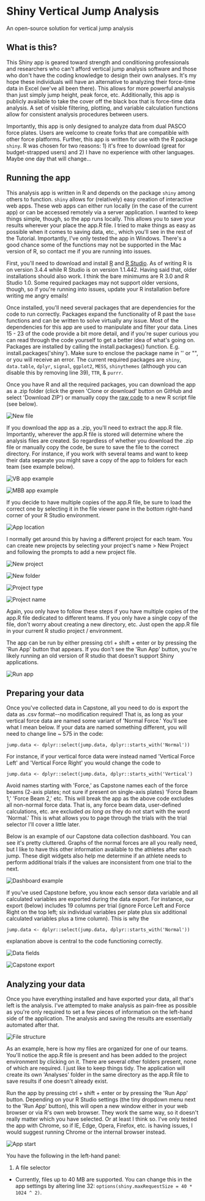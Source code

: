 # Shiny Vertical Jump Analysis
An open-source solution for vertical jump analysis

## What is this?
This Shiny app is geared toward strength and conditioning professionals and researchers who can't afford vertical jump analysis software and those who don't have the coding knowledge to design their own analyses. It's my hope these individuals will have an alternative to analyzing their force-time data in Excel (we've all been there). This allows for more powerful analysis than just simply jump height, peak force, etc. Additionally, this app is publicly available to take the cover off the black box that is force-time data analysis. A set of visible filtering, plotting, and variable calculation functions allow for consistent analysis procedures between users. 

Importantly, this app is only designed to analyze data from dual PASCO force plates. Users are welcome to create forks that are compatible with other force platforms. Further, this app is written for use with the R package ```shiny```. R was chosen for two reasons: 1) it's free to download (great for budget-strapped users) and 2) I have no experience with other languages. Maybe one day that will change...

## Running the app
This analysis app is written in R and depends on the package ```shiny``` among others to function. ```shiny``` allows for (relatively) easy creation of interactive web apps. These web apps can either run locally (in the case of the current app) or can be accessed remotely via a server application. I wanted to keep things simple, though, so the app runs locally. This allows you to save your results wherever your place the app.R file. I tried to make things as easy as possible when it comes to saving data, etc., which you'll see in the rest of the Tutorial. Importantly, I've only tested the app in Windows. There's a good chance some of the functions may not be supported in the Mac version of R, so contact me if you are running into issues.

First, you'll need to download and install [R](https://cran.r-project.org/mirrors.html) and [R Studio](https://www.rstudio.com/products/rstudio/). As of writing R is on version 3.4.4 while R Studio is on version 1.1.442. Having said that, older installations should also work. I think the bare minimums are R 3.0 and R Studio 1.0. Some required packages may not support older versions, though, so if you're running into issues, update your R installation before writing me angry emails!

Once installed, you'll need several packages that are dependencies for the code to run correctly. Packages expand the functionality of R past the ```base``` functions and can be written to solve virtually any issue. Most of the dependencies for this app are used to manipulate and filter your data. Lines 15 - 23 of the code provide a bit more detail, and if you're super curious you can read through the code yourself to get a better idea of what's going on. Packages are installed by calling the install.packages() function. E.g. install.packages('shiny'). Make sure to enclose the package name in '' or "", or you will receive an error. The current required packages are ```shiny```, ```data.table```, ```dplyr```, ```signal```, ```ggplot2```, ```MESS```, ```shinythemes``` (although you can disable this by removing line 39), ```TTR```, & ```purrr```.

Once you have R and all the required packages, you can download the app as a .zip folder (click the green 'Clone or download' button on GitHub and select 'Download ZIP') or manually copy the [raw code](https://raw.githubusercontent.com/mattsams89//app.R) to a new R script file (see below).

![New file](/Tutorial/New%20script%20file.png)  

If you download the app as a .zip, you'll need to extract the app.R file. Importantly, wherever the app.R file is stored will determine where the analysis files are created. So regardless of whether you download the .zip file or manually copy the code, be sure to save the file to the correct directory. For instance, if you work with several teams and want to keep their data separate you might save a copy of the app to folders for each team (see example below). 

![VB app example](/Tutorial/VB%20app.png)

![MBB app example](/Tutorial/MBB%20app.png)  

If you decide to have multiple copies of the app.R file, be sure to load the correct one by selecting it in the file viewer pane in the bottom right-hand corner of your R Studio environment.

![App location](/Tutorial/app%20location.png)

I normally get around this by having a different project for each team. You can create new projects by selecting your project's name > New Project and following the prompts to add a new project file.

![New project](/Tutorial/New%20project%201.png) 

![New folder](/Tutorial/New%20project%202.png) 

![Project type](/Tutorial/New%20project%203.png) 

![Project name](/Tutorial/New%20project%204.png) 

Again, you only have to follow these steps if you have multiple copies of the app.R file dedicated to different teams. If you only have a single copy of the file, don't worry about creating a new directory, etc. Just open the app.R file in your current R studio project / environment. 

The app can be run by either pressing ctrl + shift + enter or by pressing the 'Run App' button that appears. If you don't see the 'Run App' button, you're likely running an old version of R studio that doesn't support Shiny applications.

![Run app](/Tutorial/Run%20app.png)

## Preparing your data

Once you've collected data in Capstone, all you need to do is export the data as .csv format--no modification required! That is, as long as your vertical force data are named some variant of 'Normal Force.' You'll see what I mean below. If your data are named something different, you will need to change line ~ 575 in the code:

```
jump.data <- dplyr::select(jump.data, dplyr::starts_with('Normal'))
```

For instance, if your vertical force data were instead named 'Vertical Force Left' and 'Vertical Force Right' you would change the code to

```
jump.data <- dplyr::select(jump.data, dplyr::starts_with('Vertical')
```

Avoid names starting with 'Force,' as Capstone names each of the force beams (2-axis plates; not sure if present on single-axis plates) 'Force Beam 1,' 'Force Beam 2,' etc. This will break the app as the above code excludes all non-normal force data. That is, any force beam data, user-defined calculations, etc. are excluded *as long as* they do not start with the word 'Normal.' This is what allows you to page through the trials with the trial selector I'll cover a little later.

Below is an example of our Capstone data collection dashboard. You can see it's pretty cluttered. Graphs of the normal forces are all you really need, but I like to have this other information available to the athletes after each jump. These digit widgets also help me determine if an athlete needs to perform additional trials if the values are inconsistent from one trial to the next.

![Dashboard example](/Tutorial/Capstone%20dashboard.png)

If you've used Capstone before, you know each sensor data variable and all calculated variables are exported during the data export. For instance, our export (below) includes 19 columns per trial (ignore Force Left and Force Right on the top left; six individual variables per plate plus six additional calculated variables plus a time column). This is why the 
```
jump.data <- dplyr::select(jump.data, dplyr::starts_with('Normal'))
```
explanation above is central to the code functioning correctly.

![Data fields](/Tutorial/Capstone%20data%20summary.png)

![Capstone export](/Tutorial/Capstone%20export.png)

## Analyzing your data

Once you have everything installed and have exported your data, all that's left is the analysis. I've attempted to make analysis as pain-free as possible as you're only required to set a few pieces of information on the left-hand side of the application. The analysis and saving the results are essentially automated after that.

![File structure](/Tutorial/Analysis%201.png)

As an example, here is how my files are organized for one of our teams. You'll notice the app.R file is present and has been added to the project environment by clicking on it. There are several other folders present, none of which are required. I just like to keep things tidy. The application will create its own 'Analyses' folder in the same directory as the app.R file to save results if one doesn't already exist.

Run the app by pressing ctrl + shift + enter or by pressing the 'Run App' button. Depending on your R Studio settings (the tiny dropdown menu next to the 'Run App' button), this will open a new window either in your web browser or via R's own web browser. They work the same way, so it doesn't really matter which you have selected. Or at least I think so. I've only tested the app with Chrome, so if IE, Edge, Opera, Firefox, etc. is having issues, I would suggest running Chrome or the internal browser instead.

![App start](/Tutorial/Analysis%202.png)

You have the following in the left-hand panel:
1. A file selector
* Currently, files up to 40 MB are supported. You can change this in the app settings by altering line 32: `options(shiny.maxRequestSize = 40 * 1024 ^ 2)`.